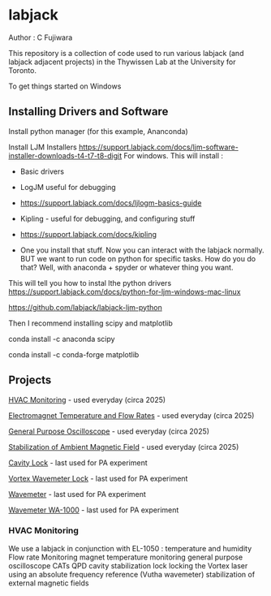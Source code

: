 # labjack

Author : C Fujiwara

This repository is a collection of code used to run various labjack (and labjack adjacent projects) in the Thywissen Lab at the University for Toronto.

To get things started on Windows

## Installing Drivers and Software

Install python manager (for this example, Ananconda)

Install LJM Installers
https://support.labjack.com/docs/ljm-software-installer-downloads-t4-t7-t8-digit
For windows. This will install :
- Basic drivers
- LogJM useful for debugging
- https://support.labjack.com/docs/ljlogm-basics-guide
- Kipling - useful for debugging, and configuring stuff
- https://support.labjack.com/docs/kipling

- One you install that stuff. Now you can interact with the labjack normally. BUT we want to run code on python for specific tasks. How do you do that? Well, with anaconda + spyder or whatever thing you want.


This will tell you how to instal lthe python drivers
https://support.labjack.com/docs/python-for-ljm-windows-mac-linux

https://github.com/labjack/labjack-ljm-python

Then I recommend installing scipy and matplotlib

conda install -c anaconda scipy

conda install -c conda-forge matplotlib

## Projects

[HVAC Monitoring](temperature-humidity/README.md) - used everyday (circa 2025)

[Electromagnet Temperature and Flow Rates](BigShim/README.md) - used everyday (circa 2025)

[General Purpose Oscilloscope](temperature-humidity/README.md) - used everyday (circa 2025)

[Stabilization of Ambient Magnetic Field](BigShim/README.md) - used everyday (circa 2025)


[Cavity Lock](temperature-humidity/README.md) - last used for PA experiment

[Vortex Wavemeter Lock](temperature-humidity/README.md) - last used for PA experiment

[Wavemeter](temperature-humidity/README.md) - last used for PA experiment

[Wavemeter WA-1000](temperature-humidity/README.md) - last used for PA experiment


### HVAC Monitoring 
We use a labjack in conjunction with EL-1050
: temperature and humidity
Flow rate Monitoring
magnet temperature monitoring
general purpose oscilloscope
CATs
QPD
cavity stabilization lock 
locking the Vortex laser using an absolute frequency reference (Vutha wavemeter)
stabilization of external magnetic fields


